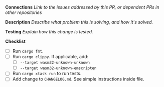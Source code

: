 **Connections**
_Link to the issues addressed by this PR, or dependent PRs in other repositories_

**Description**
_Describe what problem this is solving, and how it's solved._

**Testing**
_Explain how this change is tested._

<!-- 
Thanks for filing! The codeowners file will automatically request reviews from the appropriate teams.

After you get a review and have addressed any comments, please explicitly re-request a review from the
person(s) who reviewed your changes. This will make sure it gets re-added to their review queue - you're no bothering us!
-->

**Checklist**

- [ ] Run `cargo fmt`.
- [ ] Run `cargo clippy`. If applicable, add:
  - [ ] `--target wasm32-unknown-unknown`
  - [ ] `--target wasm32-unknown-emscripten`
- [ ] Run `cargo xtask run` to run tests. 
- [ ] Add change to `CHANGELOG.md`. See simple instructions inside file.
